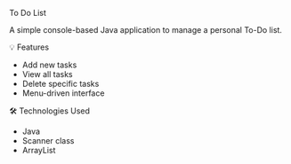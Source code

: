 To Do List

A simple console-based Java application to manage a personal To-Do list.

💡 Features
- Add new tasks
- View all tasks
- Delete specific tasks
- Menu-driven interface

🛠 Technologies Used
- Java
- Scanner class
- ArrayList